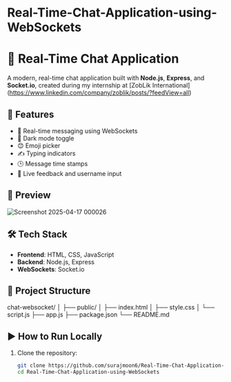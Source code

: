 # Real-Time-Chat-Application-using-WebSockets

# 💬 Real-Time Chat Application

A modern, real-time chat application built with **Node.js**, **Express**, and **Socket.io**, created during my internship at [ZobLik International] (https://www.linkedin.com/company/zoblik/posts/?feedView=all)

## 🚀 Features

- 🔗 Real-time messaging using WebSockets
- 🌙 Dark mode toggle
- 😊 Emoji picker
- ✍️ Typing indicators
- 🕒 Message time stamps
- 💬 Live feedback and username input

## 📸 Preview

![Screenshot 2025-04-17 000026](https://github.com/user-attachments/assets/b69c77cc-e5c6-4f66-a24c-722a17b9a8b9)


## 🛠️ Tech Stack

- **Frontend**: HTML, CSS, JavaScript
- **Backend**: Node.js, Express
- **WebSockets**: Socket.io

## 📁 Project Structure

chat-websocket/ │
├── public/ │
├── index.html │
├── style.css │ 
└── script.js
├── app.js
├── package.json 
└── README.md


## ▶️ How to Run Locally

1. Clone the repository:
   ```bash
   git clone https://github.com/surajmoon6/Real-Time-Chat-Application-using-WebSockets.git
   cd Real-Time-Chat-Application-using-WebSockets



